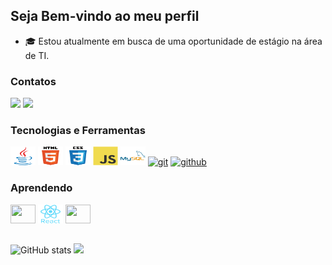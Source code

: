   ## Seja Bem-vindo ao meu perfil
  
 - 🎓 Estou atualmente em busca de uma oportunidade de estágio na área de TI.


 ### Contatos

 <div> 
   <a href="https://www.linkedin.com/in/caiotelesz" target="_blank"><img src="https://img.shields.io/badge/-LinkedIn-%230077B5?style=for-the-badge&logo=linkedin&logoColor=white" target="_blank"></a>
   <a href = "mailto:caioteles1267@gmail.com"><img src="https://img.shields.io/badge/-Gmail-%23333?style=for-the-badge&logo=gmail&logoColor=white" target="_blank"></a>
 </div>

 ### Tecnologias e Ferramentas
   <a href="https://www.java.com" target="_blank" rel="noreferrer"><img src="https://raw.githubusercontent.com/devicons/devicon/master/icons/java/java-original.svg" alt="java" width="40" height="30"/></a> <a href="https://developer.mozilla.org/en-US/docs/Web/HTML" target="_blank" rel="noreferrer"><img src="https://raw.githubusercontent.com/devicons/devicon/master/icons/html5/html5-original-wordmark.svg" alt="html5" width="40" height="30"/></a> <a href="https://www.w3schools.com/css/" target="_blank" rel="noreferrer"><img src="https://raw.githubusercontent.com/devicons/devicon/master/icons/css3/css3-original-wordmark.svg" alt="css3" width="40" height="30"/></a> <a href="https://developer.mozilla.org/en-US/docs/Web/JavaScript" target="_blank" rel="noreferrer"><img src="https://raw.githubusercontent.com/devicons/devicon/master/icons/javascript/javascript-original.svg" alt="javascript" width="40" height="30"/></a> <a href="https://www.mysql.com/" target="_blank" rel="noreferrer"><img src="https://raw.githubusercontent.com/devicons/devicon/master/icons/mysql/mysql-original-wordmark.svg" alt="mysql" width="40" height="30"/></a> <a href="https://git-scm.com/docs/gittutorial" target="_blank" rel="noreferrer"><img src="https://cdn.jsdelivr.net/gh/devicons/devicon/icons/git/git-original.svg" alt="git" height="30" width="40"/></a> <a href="https://docs.github.com" target="_blank" rel="noreferrer"><img src="https://cdn.jsdelivr.net/gh/devicons/devicon/icons/github/github-original.svg" alt="github" height="30" width="40"/></a>

  ### Aprendendo
  <a href="https://nodejs.org/en/learn/getting-started/introduction-to-nodejs" target="_blank" rel="noreferrer"><img loading="lazy" src="https://cdn.jsdelivr.net/gh/devicons/devicon/icons/nodejs/nodejs-original.svg" width="40" height="30"/></a> <a href="https://reactjs.org/" target="_blank" rel="noreferrer"><img src="https://raw.githubusercontent.com/devicons/devicon/master/icons/react/react-original-wordmark.svg" alt="react" width="40" height="30"/></a> <a href="https://docs.spring.io/spring-boot/docs/current/reference/html/documentation.html" target="_blank" rel="noreferrer"><img src="https://cdn.jsdelivr.net/gh/devicons/devicon@latest/icons/spring/spring-original.svg" width="40" height="30" /></a>

##      
  ![GitHub stats](https://github-readme-stats.vercel.app/api?username=caiotelesz&show_icons=true&theme=algolia)
  <img height="195em" src="https://readme-status-beta.vercel.app/api/top-langs?username=caiotelesz&theme=algolia&show_icons=false"/>
